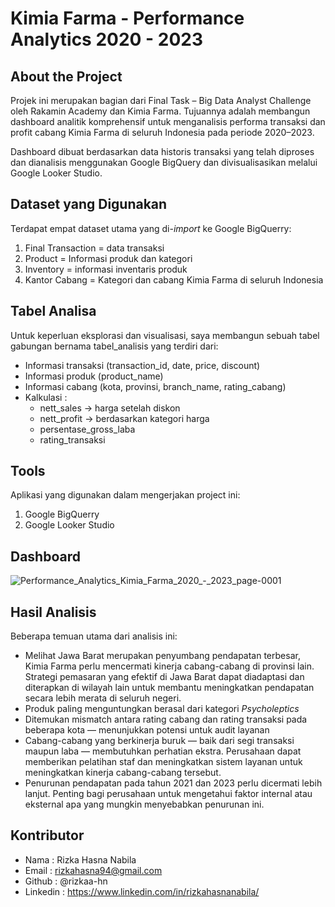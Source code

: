 # Kimia Farma - Performance Analytics 2020 - 2023

## About the Project
Projek ini merupakan bagian dari Final Task – Big Data Analyst Challenge oleh Rakamin Academy dan Kimia Farma. Tujuannya adalah membangun dashboard analitik komprehensif untuk menganalisis performa transaksi dan profit cabang Kimia Farma di seluruh Indonesia pada periode 2020–2023.

Dashboard dibuat berdasarkan data historis transaksi yang telah diproses dan dianalisis menggunakan Google BigQuery dan divisualisasikan melalui Google Looker Studio.

## Dataset yang Digunakan
Terdapat empat dataset utama yang di-_import_ ke Google BigQuerry:
1. Final Transaction = data transaksi
2. Product = Informasi produk dan kategori
3. Inventory = informasi inventaris produk
4. Kantor Cabang = Kategori dan cabang Kimia Farma di seluruh Indonesia

## Tabel Analisa
Untuk keperluan eksplorasi dan visualisasi, saya membangun sebuah tabel gabungan bernama tabel_analisis yang terdiri dari:
- Informasi transaksi (transaction_id, date, price, discount)
- Informasi produk (product_name)
- Informasi cabang (kota, provinsi, branch_name, rating_cabang)
- Kalkulasi :
    - nett_sales → harga setelah diskon
    - nett_profit → berdasarkan kategori harga
    - persentase_gross_laba
    - rating_transaksi

## Tools
Aplikasi yang digunakan dalam mengerjakan project ini:
1. Google BigQuerry
2. Google Looker Studio

## Dashboard
![Performance_Analytics_Kimia_Farma_2020_-_2023_page-0001](https://github.com/user-attachments/assets/25e7cfac-23da-4db2-a127-a59a87c9dc54)

## Hasil Analisis
Beberapa temuan utama dari analisis ini:
- Melihat Jawa Barat merupakan penyumbang pendapatan terbesar, Kimia Farma perlu mencermati kinerja cabang-cabang di provinsi lain. Strategi pemasaran yang efektif di Jawa Barat dapat diadaptasi dan diterapkan di wilayah lain untuk membantu meningkatkan pendapatan secara lebih merata di seluruh negeri.
- Produk paling menguntungkan berasal dari kategori _Psycholeptics_
- Ditemukan mismatch antara rating cabang dan rating transaksi pada beberapa kota — menunjukkan potensi untuk audit layanan
- Cabang-cabang yang berkinerja buruk — baik dari segi transaksi maupun laba — membutuhkan perhatian ekstra. Perusahaan dapat memberikan pelatihan staf dan meningkatkan sistem layanan untuk meningkatkan kinerja cabang-cabang tersebut.
- Penurunan pendapatan pada tahun 2021 dan 2023 perlu dicermati lebih lanjut. Penting bagi perusahaan untuk mengetahui faktor internal atau eksternal apa yang mungkin menyebabkan penurunan ini.


## Kontributor
- Nama :  Rizka Hasna Nabila
- Email : rizkahasna94@gmail.com
- Github : @rizkaa-hn
- Linkedin : https://www.linkedin.com/in/rizkahasnanabila/ 
